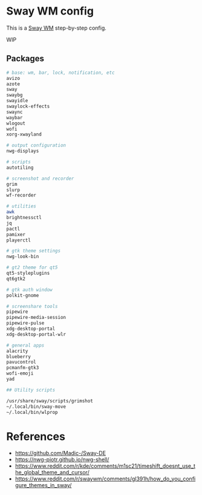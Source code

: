# Sway WM config

This is a [Sway WM](https://swaywm.org/) step-by-step config.

WIP

## Packages

```bash
# base: wm, bar, lock, notification, etc
avizo
azote
sway
swaybg
swayidle
swaylock-effects
swaync
waybar
wlogout
wofi
xorg-xwayland

# output configuration
nwg-displays

# scripts
autotiling

# screenshot and recorder
grim
slurp
wf-recorder

# utilities
awk
brightnessctl
jq
pactl
pamixer
playerctl

# gtk theme settings
nwg-look-bin

# gt2 theme for qt5
qt5-styleplugins
qt6gtk2

# gtk auth window
polkit-gnome

# screenshare tools
pipewire
pipewire-media-session
pipewire-pulse
xdg-desktop-portal
xdg-desktop-portal-wlr

# general apps
alacrity
blueberry
pavucontrol
pcmanfm-gtk3
wofi-emoji
yad

## Utility scripts

/usr/share/sway/scripts/grimshot
~/.local/bin/sway-move
~/.local/bin/wlprop
```

# References

- https://github.com/Madic-/Sway-DE
- https://nwg-piotr.github.io/nwg-shell/
- https://www.reddit.com/r/kde/comments/m1sc21/timeshift_doesnt_use_the_global_theme_and_cursor/
- https://www.reddit.com/r/swaywm/comments/gl391h/how_do_you_configure_themes_in_sway/
